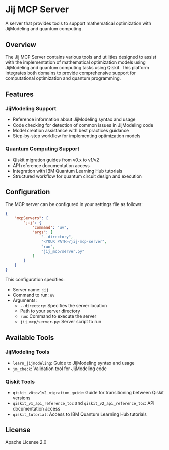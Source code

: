 # Jij MCP Server

A server that provides tools to support mathematical optimization with JijModeling and quantum computing.

## Overview

The Jij MCP Server contains various tools and utilities designed to assist with the implementation of mathematical optimization models using JijModeling and quantum computing tasks using Qiskit. This platform integrates both domains to provide comprehensive support for computational optimization and quantum programming.

## Features

### JijModeling Support
- Reference information about JijModeling syntax and usage
- Code checking for detection of common issues in JijModeling code
- Model creation assistance with best practices guidance
- Step-by-step workflow for implementing optimization models

### Quantum Computing Support
- Qiskit migration guides from v0.x to v1/v2
- API reference documentation access
- Integration with IBM Quantum Learning Hub tutorials
- Structured workflow for quantum circuit design and execution

## Configuration

The MCP server can be configured in your settings file as follows:

```json
{
    "mcpServers": {
        "jij": {
            "command": "uv",
            "args": [
                "--directory",
                "<YOUR PATH>/jij-mcp-server",
                "run",
                "jij_mcp/server.py"
            ]
        }
    }
}
```

This configuration specifies:
- Server name: `jij`
- Command to run: `uv`
- Arguments:
    - `--directory`: Specifies the server location
    - Path to your server directory
    - `run`: Command to execute the server
    - `jij_mcp/server.py`: Server script to run

## Available Tools

### JijModeling Tools
- `learn_jijmodeling`: Guide to JijModeling syntax and usage
- `jm_check`: Validation tool for JijModeling code

### Qiskit Tools
- `qiskit_v0tov1v2_migration_guide`: Guide for transitioning between Qiskit versions
- `qiskit_v1_api_reference_toc` and `qiskit_v2_api_reference_toc`: API documentation access
- `qiskit_tutorial`: Access to IBM Quantum Learning Hub tutorials

## License

Apache License 2.0
